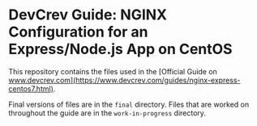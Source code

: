 
# DevCrev Guide: NGINX Configuration for an Express/Node.js App on CentOS

This repository contains the files used in the [Official Guide on www.devcrev.com](https://www.devcrev.com/guides/nginx-express-centos7.html).

Final versions of files are in the `final` directory. Files that are worked on throughout the guide are in
the `work-in-progress` directory.
